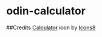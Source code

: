# odin-calculator
##Credits
<a target="_blank" href="https://icons8.com/icon/vMkgItIdhG6L/calculator">Calculator</a> icon by <a target="_blank" href="https://icons8.com">Icons8</a>